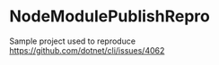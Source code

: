 # NodeModulePublishRepro

Sample project used to reproduce https://github.com/dotnet/cli/issues/4062
